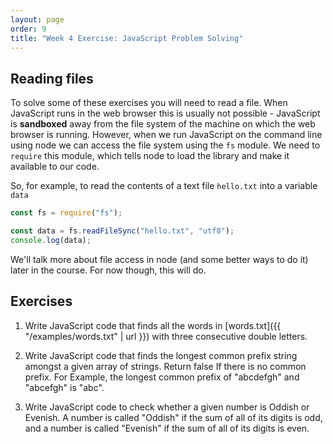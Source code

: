 ```yaml
---
layout: page
order: 9
title: "Week 4 Exercise: JavaScript Problem Solving"
---
```


## Reading files

To solve some of these exercises you will need to read a file. When JavaScript runs in the web browser this is usually not possible - JavaScript is **sandboxed** away from the file system of the machine on which the web browser is running. However, when we run JavaScript on the command line using node we can access the file system using the `fs` module. We need to `require` this module, which tells node to load the library and make it available to our code.

So, for example, to read the contents of a text file `hello.txt` into a variable `data`

```js
const fs = require("fs");

const data = fs.readFileSync("hello.txt", "utf8");
console.log(data);
```

We'll talk more about file access in node (and some better ways to do it) later in the course. For now though, this will do.

## Exercises

1. Write JavaScript code that finds all the words in [words.txt]({{ "/examples/words.txt" | url }}) with three consecutive double letters.

2. Write JavaScript code that finds the longest common prefix string amongst a given array of strings. Return false If there is no common prefix. For Example, the longest common prefix of "abcdefgh" and "abcefgh" is "abc".

3. Write JavaScript code to check whether a given number is Oddish or Evenish. A number is called "Oddish" if the sum of all of its digits is odd, and a number is called "Evenish" if the sum of all of its digits is even.
